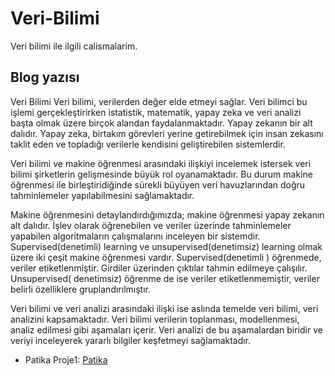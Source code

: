 # Veri-Bilimi
Veri bilimi ile ilgili calismalarim.

## Blog yazısı

Veri Bilimi
Veri bilimi, verilerden değer elde etmeyi sağlar. Veri bilimci bu işlemi gerçekleştirirken istatistik, matematik, yapay zeka ve veri analizi başta olmak üzere birçok alandan faydalanmaktadır. Yapay zekanın bir alt dalıdır.  Yapay zeka, birtakım görevleri yerine getirebilmek için insan zekasını taklit eden ve topladığı verilerle kendisini geliştirebilen sistemlerdir.

Veri bilimi ve makine öğrenmesi arasındaki ilişkiyi incelemek istersek veri bilimi şirketlerin gelişmesinde büyük rol oyanamaktadır. Bu durum makine öğrenmesi ile birleştiridiğinde sürekli büyüyen veri havuzlarından doğru tahminlemeler yapılabilmesini sağlamaktadır.

Makine öğrenmesini detaylandırdığımızda; makine öğrenmesi yapay zekanın alt dalıdır. İşlev olarak öğrenebilen ve veriler üzerinde tahminlemeler yapabilen algoritmaların çalışmalarını inceleyen bir sistemdir. Supervised(denetimli) learning ve unsupervised(denetimsiz) learning olmak üzere iki çeşit makine öğrenmesi vardır.
Supervised(denetimli ) öğrenmede, veriler etiketlenmiştir. Girdiler üzerinden çıktılar tahmin edilmeye çalışılır. Unsupervised( denetimsiz) öğrenme de ise veriler etiketlenmemiştir, veriler belirli özelliklere gruplandırılmıştır. 

Veri bilimi ve veri analizi arasındaki ilişki ise aslında temelde veri bilimi, veri analizini kapsamaktadır. Veri bilimi verilerin toplanması, modellenmesi, analiz edilmesi gibi aşamaları içerir. Veri analizi de bu aşamalardan biridir ve veriyi inceleyerek yararlı bilgiler keşfetmeyi sağlamaktadır. 


- Patika Proje1: [Patika](https://app.patika.dev/courses/veri-bilimine-giris/proje)
